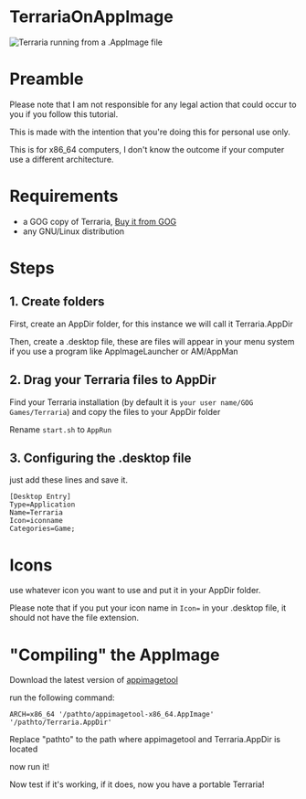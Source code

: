 # TerrariaOnAppImage

![Terraria running from a .AppImage file](https://codeberg.org/PeacefulWilliam/TerrariaOnAppImage/raw/branch/main/images/Terraria%20On%20AppImage.png "Terraria running from a .AppImage file")

# Preamble

Please note that I am not responsible for any legal action that could occur to you if you follow this tutorial.

This is made with the intention that you're doing this for personal use only.

This is for x86_64 computers, I don't know the outcome if your computer use a different architecture.

# Requirements

- a GOG copy of Terraria, [Buy it from GOG](https://www.gog.com/en/game/terraria)
- any GNU/Linux distribution

# Steps

## 1. Create folders

First, create an AppDir folder, for this instance we will call it Terraria.AppDir

Then, create a .desktop file, these are files will appear in your menu system if you use a program like AppImageLauncher or AM/AppMan

## 2. Drag your Terraria files to AppDir

Find your Terraria installation (by default it is `your user name/GOG Games/Terraria`) and copy the files to your AppDir folder

Rename `start.sh` to `AppRun`

## 3. Configuring the .desktop file

just add these lines and save it.
```
[Desktop Entry]
Type=Application
Name=Terraria
Icon=iconname
Categories=Game;
```
# Icons

use whatever icon you want to use and put it in your AppDir folder.

Please note that if you put your icon name in `Icon=` in your .desktop file, it should not have the file extension.

# "Compiling" the AppImage

Download the latest version of [appimagetool](https://github.com/AppImage/appimagetool/releases)

run the following command:

`ARCH=x86_64 '/pathto/appimagetool-x86_64.AppImage' '/pathto/Terraria.AppDir'`

Replace "pathto" to the path where appimagetool and Terraria.AppDir is located

now run it!

Now test if it's working, if it does, now you have a portable Terraria!